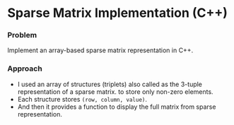 # Sparse Matrix Implementation (C++)

### Problem
Implement an array-based sparse matrix representation in C++.

### Approach
- I used an array of structures (triplets) also called as the 3-tuple representation of a sparse matrix. to store only non-zero elements.
- Each structure stores `(row, column, value)`.
- And then it provides a function to display the full matrix from sparse representation.